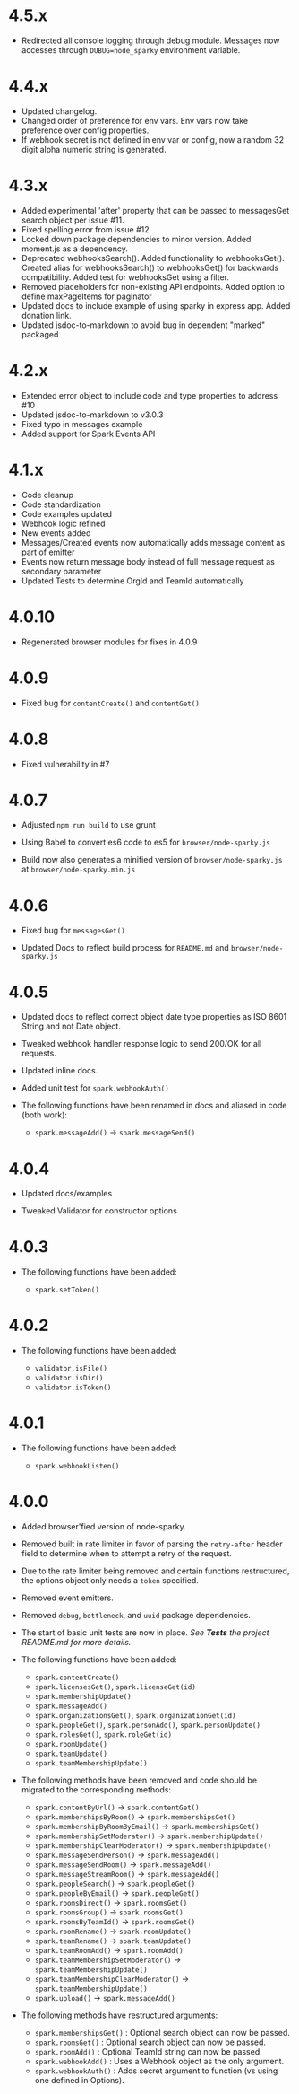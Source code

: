 # 4.5.x
* Redirected all console logging through debug module. Messages now accesses through `DUBUG=node_sparky` environment variable.

# 4.4.x
* Updated changelog.
* Changed order of preference for env vars. Env vars now take preference over config properties.
* If webhook secret is not defined in env var or config, now a random 32 digit alpha numeric string is generated.

# 4.3.x

* Added experimental 'after' property that can be passed to messagesGet search object per issue #11.
* Fixed spelling error from issue #12
* Locked down package dependencies to minor version. Added moment.js as a dependency.
* Deprecated webhooksSearch(). Added functionality to webhooksGet(). Created alias for webhooksSearch() to webhooksGet() for backwards compatibility. Added test for webhooksGet using a filter.
* Removed placeholders for non-existing API endpoints. Added option to define maxPageItems for paginator
* Updated docs to include example of using sparky in express app. Added donation link.
* Updated jsdoc-to-markdown to avoid bug in dependent "marked" packaged

# 4.2.x

* Extended error object to include code and type properties to address #10
* Updated jsdoc-to-markdown to v3.0.3
* Fixed typo in messages example
* Added support for Spark Events API

# 4.1.x

* Code cleanup
* Code standardization
* Code examples updated
* Webhook logic refined
* New events added
* Messages/Created events now automatically adds message content as part of emitter
* Events now return message body instead of full message request as secondary parameter
* Updated Tests to determine OrgId and TeamId automatically

# 4.0.10

* Regenerated browser modules for fixes in 4.0.9

# 4.0.9

* Fixed bug for `contentCreate()` and `contentGet()`

# 4.0.8

* Fixed vulnerability in #7

# 4.0.7

* Adjusted `npm run build` to use grunt

* Using Babel to convert es6 code to es5 for `browser/node-sparky.js`

* Build now also generates a minified version of `browser/node-sparky.js` at `browser/node-sparky.min.js`

# 4.0.6

* Fixed bug for `messagesGet()`

* Updated Docs to reflect build process for `README.md` and `browser/node-sparky.js`

# 4.0.5

* Updated docs to reflect correct object date type properties as ISO 8601 String
  and not Date object.

* Tweaked webhook handler response logic to send 200/OK for all requests.

* Updated inline docs.

* Added unit test for `spark.webhookAuth()`

* The following functions have been renamed in docs and aliased in code (both work):

  * `spark.messageAdd()` → `spark.messageSend()`

# 4.0.4

* Updated docs/examples

* Tweaked Validator for constructor options

# 4.0.3

* The following functions have been added:

  * `spark.setToken()`

# 4.0.2

* The following functions have been added:

  * `validator.isFile()`
  * `validator.isDir()`
  * `validator.isToken()`

# 4.0.1

* The following functions have been added:

  * `spark.webhookListen()`

# 4.0.0

* Added browser'fied version of node-sparky.

* Removed built in rate limiter in favor of parsing the `retry-after` header
  field to determine when to attempt a retry of the request.

* Due to the rate limiter being removed and certain functions restructured, the
  options object only needs a `token` specified.

* Removed event emitters.

* Removed `debug`, `bottleneck`, and `uuid` package dependencies.

* The start of basic unit tests are now in place. _See **Tests** the project
  README.md for more details._

* The following functions have been added:

  * `spark.contentCreate()`
  * `spark.licensesGet()`, `spark.licenseGet(id)`
  * `spark.membershipUpdate()`
  * `spark.messageAdd()`
  * `spark.organizationsGet()`, `spark.organizationGet(id)`
  * `spark.peopleGet()`, `spark.personAdd()`, `spark.personUpdate()`
  * `spark.rolesGet()`, `spark.roleGet(id)`
  * `spark.roomUpdate()`
  * `spark.teamUpdate()`
  * `spark.teamMembershipUpdate()`


* The following methods have been removed and code should be migrated to the
  corresponding methods:

  * `spark.contentByUrl()` → `spark.contentGet()`
  * `spark.membershipsByRoom()` → `spark.membershipsGet()`
  * `spark.membershipByRoomByEmail()` → `spark.membershipsGet()`
  * `spark.membershipSetModerator()` → `spark.membershipUpdate()`
  * `spark.membershipClearModerator()` → `spark.membershipUpdate()`
  * `spark.messageSendPerson()` → `spark.messageAdd()`
  * `spark.messageSendRoom()` → `spark.messageAdd()`
  * `spark.messageStreamRoom()` → `spark.messageAdd()`
  * `spark.peopleSearch()` → `spark.peopleGet()`
  * `spark.peopleByEmail()` → `spark.peopleGet()`
  * `spark.roomsDirect()` → `spark.roomsGet()`
  * `spark.roomsGroup()` → `spark.roomsGet()`
  * `spark.roomsByTeamId()` → `spark.roomsGet()`
  * `spark.roomRename()` → `spark.roomUpdate()`
  * `spark.teamRename()` → `spark.teamUpdate()`
  * `spark.teamRoomAdd()` → `spark.roomAdd()`
  * `spark.teamMembershipSetModerator()` → `spark.teamMembershipUpdate()`
  * `spark.teamMembershipClearModerator()` → `spark.teamMembershipUpdate()`
  * `spark.upload()` → `spark.messageAdd()`


* The following methods have restructured arguments:

  * `spark.membershipsGet()` : Optional search object can now be passed.
  * `spark.roomsGet()` : Optional search object can now be passed.
  * `spark.roomAdd()` : Optional TeamId string can now be passed.
  * `spark.webhookAdd()` : Uses a Webhook object as the only argument.
  * `spark.webhookAuth()` : Adds secret argument to function (vs using one defined in Options).
